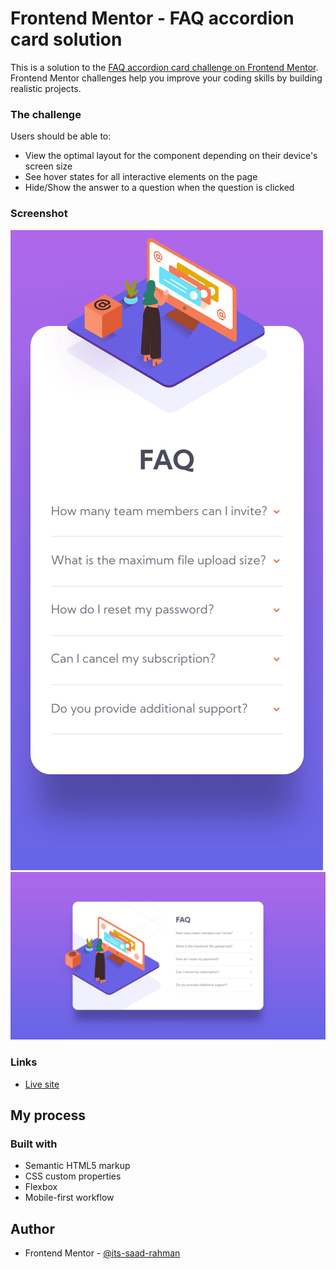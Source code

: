 # Frontend Mentor - FAQ accordion card solution

This is a solution to the [FAQ accordion card challenge on Frontend Mentor](https://www.frontendmentor.io/challenges/faq-accordion-card-XlyjD0Oam). Frontend Mentor challenges help you improve your coding skills by building realistic projects. 


### The challenge

Users should be able to:

- View the optimal layout for the component depending on their device's screen size
- See hover states for all interactive elements on the page
- Hide/Show the answer to a question when the question is clicked

### Screenshot
![Mobile](./screenshots/screenshot-mobile.png)
![Destop](./screenshots/screenshot-desktop.png)



### Links

- [Live site](https://its-saad-rahman.github.io/faq-accordion-card-main-with-css-and-js/)

## My process

### Built with

- Semantic HTML5 markup
- CSS custom properties
- Flexbox
- Mobile-first workflow





## Author


- Frontend Mentor - [@its-saad-rahman](https://www.frontendmentor.io/profile/its-saad-rahman)





